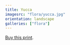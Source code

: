 ```yaml
---
title: Yucca
imagesrc: "flora/yucca.jpg"
orientation: landscape
galleries: ["flora"]
---
```


[Buy this print](https://weshargrovephotography.square.site/product/yucca/8).
